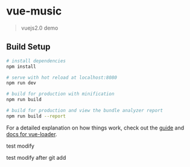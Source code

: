 # vue-music

> vuejs2.0 demo 

## Build Setup

``` bash
# install dependencies
npm install

# serve with hot reload at localhost:8080
npm run dev

# build for production with minification
npm run build

# build for production and view the bundle analyzer report
npm run build --report
```

For a detailed explanation on how things work, check out 
the [guide](http://vuejs-templates.github.io/webpack/) 
and [docs for vue-loader](http://vuejs.github.io/vue-loader).

test modify

test modify after git add
